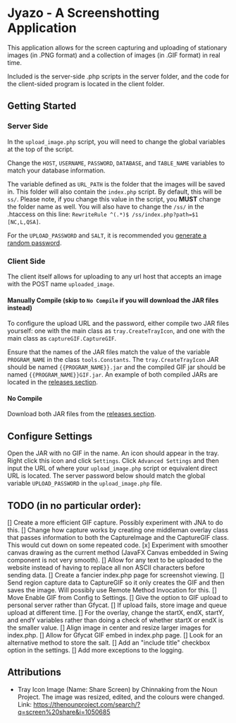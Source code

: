 # Jyazo - A Screenshotting Application
This application allows for the screen capturing and uploading of 
stationary images (in .PNG format) and a collection of images (in .GIF 
format) in real time.

Included is the server-side .php scripts in the server folder, and the
code for the client-sided program is located in the client folder.

## Getting Started
### Server Side
In the `upload_image.php` script, you will need to change the global
variables at the top of the script.

Change the `HOST`, `USERNAME`, `PASSWORD`, `DATABASE`, and `TABLE_NAME`
variables to match your database information.

The variable defined as `URL_PATH` is the folder that the images will
be saved in. This folder will also contain the `index.php` script. By
default, this will be `ss/`. Please note, if you change this value in
the script, you **MUST** change the folder name as well. You will also
have to change the `/ss/` in the .htaccess on this line:
`RewriteRule ^(.*)$ /ss/index.php?path=$1 [NC,L,QSA]`.

For the `UPLOAD_PASSWORD` and `SALT`, it is recommended you
[generate a random password](https://passwordsgenerator.net/).

### Client Side
The client itself allows for uploading to any url host that accepts an
image with the POST name `uploaded_image`.

#### Manually Compile (skip to `No Compile` if you will download the JAR files instead)

To configure the upload URL and the password, either compile two JAR
files yourself: one with the main class as `tray.CreateTrayIcon`, and
one with the main class as `captureGIF.CaptureGIF`.

Ensure that the names of the JAR files match the value of the variable
`PROGRAM_NAME` in the class `tools.Constants`. The
`tray.CreateTrayIcon` JAR should be named ``{{PROGRAM_NAME}}.jar`` and
the compiled GIF jar should be named `{{PROGRAM_NAME}}GIF.jar`. An
example of both compiled JARs are located in the 
[releases section](https://github.com/sabihismail/Jyazo-Screenshot/releases/latest).

#### No Compile

Download both JAR files from the 
[releases section](https://github.com/sabihismail/Jyazo-Screenshot/releases/latest).

## Configure Settings
Open the JAR with no GIF in the name. An icon should appear in the
tray. Right click this icon and click `Settings`. Click
`Advanced Settings` and then input the URL of where your
`upload_image.php` script or equivalent direct URL is
located. The server password below should match the global variable
`UPLOAD_PASSWORD` in the `upload_image.php` file.

## TODO (in no particular order):
[] Create a more efficient GIF capture. Possibly experiment with JNA to 
do this.
[] Change how capture works by creating one middleman overlay class
that passes information to both the CaptureImage and the CaptureGIF
class. This would cut down on some repeated code.
[x] Experiment with smoother canvas drawing as the current method
(JavaFX Canvas embedded in Swing component is not very smooth).
[] Allow for any text to be uploaded to the website instead of having 
to replace all non ASCII characters before sending data.
[] Create a fancier index.php page for screenshot viewing.
[] Send region capture data to CaptureGIF so it only creates the GIF and
then saves the image. Will possibly use Remote Method Invocation for
this.
[] Move Enable GIF from Config to Settings.
[] Give the option to GIF upload to personal server rather than Gfycat.
[] If upload fails, store image and queue upload at different time.
[] For the overlay, change the startX, endX, startY, and endY variables
rather than doing a check of whether startX or endX is the smaller
value.
[] Align image in center and resize larger images for index.php.
[] Allow for Gfycat GIF embed in index.php page.
[] Look for an alternative method to store the salt.
[] Add an "include title" checkbox option in the settings.
[] Add more exceptions to the logging.

## Attributions
* Tray Icon Image (Name: Share Screen) by Chinnaking from the Noun 
Project. The image was resized, edited, and the colours were changed.
Link: https://thenounproject.com/search/?q=screen%20share&i=1050685